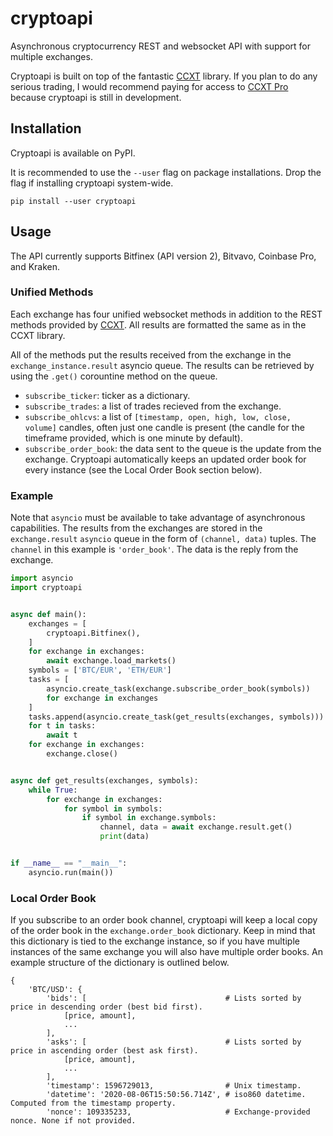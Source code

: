 # cryptoapi

Asynchronous cryptocurrency REST and websocket API with support for multiple exchanges.

Cryptoapi is built on top of the fantastic [CCXT](github.com/ccxt/ccxt) library.
If you plan to do any serious trading, I would recommend paying for access to [CCXT Pro](ccxt.pro) because cryptoapi is still in development.

## Installation

Cryptoapi is available on PyPI.

It is recommended to use the `--user` flag on package installations. Drop the flag if installing cryptoapi system-wide.
```
pip install --user cryptoapi
```

## Usage

The API currently supports Bitfinex (API version 2), Bitvavo, Coinbase Pro, and Kraken.

### Unified Methods

Each exchange has four unified websocket methods in addition to the REST methods provided by [CCXT](github.com/ccxt/ccxt).
All results are formatted the same as in the CCXT library.

All of the methods put the results received from the exchange in the `exchange_instance.result` asyncio queue.
The results can be retrieved by using the `.get()` corountine method on the queue.

* `subscribe_ticker`: ticker as a dictionary.
* `subscribe_trades`: a list of trades recieved from the exchange.
* `subscribe_ohlcvs`: a list of `[timestamp, open, high, low, close, volume]` candles, often just one candle is present (the candle for the timeframe provided, which is one minute by default).
* `subscribe_order_book`: the data sent to the queue is the update from the exchange. Cryptoapi automatically keeps an updated order book for every instance (see the Local Order Book section below).

### Example

Note that `asyncio` must be available to take advantage of asynchronous capabilities.
The results from the exchanges are stored in the `exchange.result` `asyncio` queue in the form of `(channel, data)` tuples.
The `channel` in this example is `'order_book'`. The data is the reply from the exchange. 
```python
import asyncio
import cryptoapi


async def main():
    exchanges = [
        cryptoapi.Bitfinex(),
    ]
    for exchange in exchanges:
        await exchange.load_markets()
    symbols = ['BTC/EUR', 'ETH/EUR']
    tasks = [
        asyncio.create_task(exchange.subscribe_order_book(symbols))
        for exchange in exchanges
    ]
    tasks.append(asyncio.create_task(get_results(exchanges, symbols)))
    for t in tasks:
        await t
    for exchange in exchanges:
        exchange.close()


async def get_results(exchanges, symbols):
    while True:
        for exchange in exchanges:
            for symbol in symbols:
                if symbol in exchange.symbols:
                    channel, data = await exchange.result.get()
                    print(data)


if __name__ == "__main__":
    asyncio.run(main())
```

### Local Order Book

If you subscribe to an order book channel, cryptoapi will keep a local copy of the order book in the `exchange.order_book` dictionary.
Keep in mind that this dictionary is tied to the exchange instance, so if you have multiple instances of the same exchange you will also have multiple order books.
An example structure of the dictionary is outlined below.
```
{
    'BTC/USD': {
        'bids': [                               # Lists sorted by price in descending order (best bid first).    
            [price, amount],
            ...
        ],
        'asks': [                               # Lists sorted by price in ascending order (best ask first).
            [price, amount],
            ...
        ],
        'timestamp': 1596729013,                # Unix timestamp.
        'datetime': '2020-08-06T15:50:56.714Z', # iso860 datetime. Computed from the timestamp property.
        'nonce': 109335233,                     # Exchange-provided nonce. None if not provided.
```
